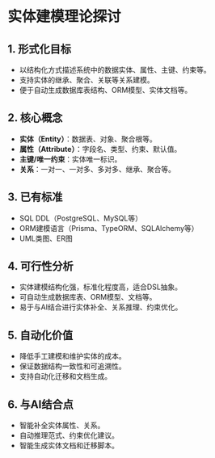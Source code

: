 # 实体建模理论探讨

## 1. 形式化目标

- 以结构化方式描述系统中的数据实体、属性、主键、约束等。
- 支持实体的继承、聚合、关联等关系建模。
- 便于自动生成数据库表结构、ORM模型、实体文档等。

## 2. 核心概念

- **实体（Entity）**：数据表、对象、聚合根等。
- **属性（Attribute）**：字段名、类型、约束、默认值。
- **主键/唯一约束**：实体唯一标识。
- **关系**：一对一、一对多、多对多、继承、聚合等。

## 3. 已有标准

- SQL DDL（PostgreSQL、MySQL等）
- ORM建模语言（Prisma、TypeORM、SQLAlchemy等）
- UML类图、ER图

## 4. 可行性分析

- 实体建模结构化强，标准化程度高，适合DSL抽象。
- 可自动生成数据库表、ORM模型、文档等。
- 易于与AI结合进行实体补全、关系推理、约束优化。

## 5. 自动化价值

- 降低手工建模和维护实体的成本。
- 保证数据结构一致性和可追溯性。
- 支持自动化迁移和文档生成。

## 6. 与AI结合点

- 智能补全实体属性、关系。
- 自动推理范式、约束优化建议。
- 智能生成实体文档和迁移脚本。
